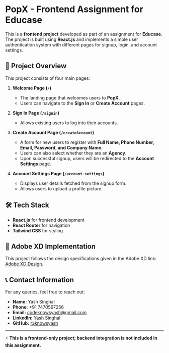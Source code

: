 # PopX - Frontend Assignment for Educase

This is a **frontend project** developed as part of an assignment for **Educase**. The project is built using **React.js** and implements a simple user authentication system with different pages for signup, login, and account settings.

## 🚀 Project Overview

This project consists of four main pages:

1. **Welcome Page (`/`)**
   - The landing page that welcomes users to **PopX**.
   - Users can navigate to the **Sign In** or **Create Account** pages.

2. **Sign In Page (`/signin`)**
   - Allows existing users to log into their accounts.

3. **Create Account Page (`/createAccount`)**
   - A form for new users to register with **Full Name, Phone Number, Email, Password, and Company Name**.
   - Users can also select whether they are an **Agency**.
   - Upon successful signup, users will be redirected to the **Account Settings** page.

4. **Account Settings Page (`/account-settings`)**
   - Displays user details fetched from the signup form.
   - Allows users to upload a profile picture.

## 🛠️ Tech Stack
- **React.js** for frontend development
- **React Router** for navigation
- **Tailwind CSS** for styling

## 🎨 Adobe XD Implementation
This project follows the design specifications given in the Adobe XD link: [Adobe XD Design](https://xd.adobe.com/view/b68eea25-003d-4a5d-8fdd-d463eeb20b32-e3dd/).

## 📞 Contact Information
For any queries, feel free to reach out:
- **Name:** Yash Singhal
- **Phone:** +91 7470597256
- **Email:** codeknowsyash@gmail.com
- **LinkedIn:** [Yash Singhal](https://www.linkedin.com/in/yash-singhal-87b452292)
- **GitHub:** [@knowsyash](https://github.com/knowsyash)

---

⚡ **This is a frontend-only project; backend integration is not included in this assignment.**
